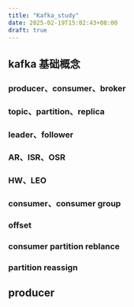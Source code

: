 ```yaml
---
title: "Kafka_study"
date: 2025-02-19T15:02:43+08:00
draft: true
---
```


## kafka 基础概念
### producer、consumer、broker
### topic、partition、replica
### leader、follower
### AR、ISR、OSR
### HW、LEO
### consumer、consumer group
### offset
### consumer partition reblance
### partition reassign

## producer

### 